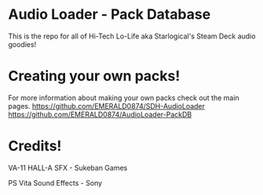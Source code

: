 # Audio Loader - Pack Database
This is the repo for all of Hi-Tech Lo-Life aka Starlogical's Steam Deck audio goodies!

# Creating your own packs!
For more information about making your own packs check out the main pages.
https://github.com/EMERALD0874/SDH-AudioLoader
https://github.com/EMERALD0874/AudioLoader-PackDB

# Credits!
VA-11 HALL-A SFX - Sukeban Games

PS Vita Sound Effects - Sony
